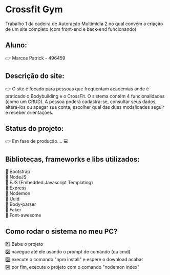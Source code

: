 # Crossfit Gym
Trabalho 1 da cadeira de Autoração Multimídia 2 no qual convém a criação de um site completo (com front-end e back-end funcionando)

## Aluno:
:point_right: Marcos Patrick - 496459

## Descrição do site:
:point_right: O site é focado para pessoas que frequentam academias onde é praticado o Bodybuilding e o CrossFit. O sistema contém 4 funcionalidades (como um CRUD).
A pessoa poderá cadastra-se, consultar seus dados, alterá-los ou apagar sua conta, escolher qual das duas modalidades seguir e receber orientações. 

## Status do projeto:
:point_right: Em fase de produção....  :computer:

## Bibliotecas, frameworks e libs utilizados:
:red_circle: Bootstrap   <Br />
:red_circle: NodeJS   <Br />
:red_circle: EJS (Embedded Javascript Templating)  <Br />
:red_circle: Express  <Br />
:red_circle: Nodemon  <Br />
:red_circle: Uuid   <Br />
:red_circle: Body-parser  <Br />
:red_circle: Faker   <Br />
:red_circle: Font-awesome   

## Como rodar o sistema no meu PC?
:one: Baixe o projeto <Br />
:two: navegue até ele usando o prompt de comando (ou cmd)  <Br />
:three: execute o comando "npm install" e espere o download acabar <Br />
:four: por fim, execute o projeto com o comando "nodemon index"  
